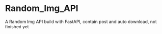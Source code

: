 # Random_Img_API
A Random Img API build with FastAPI, contain post and auto download, not finished yet
